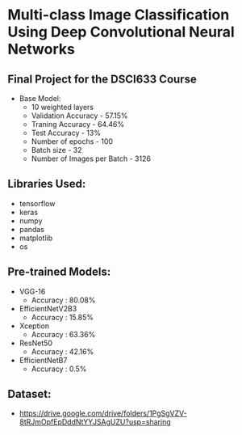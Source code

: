 # Multi-class Image Classification Using Deep Convolutional Neural Networks


## Final Project for the DSCI633 Course

- Base Model:
  - 10 weighted layers
  - Validation Accuracy - 57.15%
  - Traning Accuracy - 64.46%
  - Test Accuracy - 13%
  - Number of epochs - 100  
  - Batch size - 32
  - Number of Images per Batch - 3126


## Libraries Used:
- tensorflow
- keras
- numpy
- pandas
- matplotlib
- os


## Pre-trained Models:


- VGG-16 
  - Accuracy : 80.08%
- EfficientNetV2B3 
  - Accuracy : 15.85%
- Xception
  - Accuracy : 63.36%
- ResNet50
  - Accuracy : 42.16%
- EfficientNetB7
  - Accuracy : 0.5%
  
## Dataset:
- https://drive.google.com/drive/folders/1PgSgVZV-8tRJmOpfEpDddNtYYJSAgUZU?usp=sharing

  
